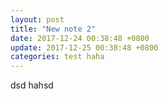 ```yaml
---
layout: post
title: "New note 2"
date: 2017-12-24 00:38:48 +0800
update: 2017-12-25 00:38:48 +0800
categories: test haha
---
```

dsd
hahsd